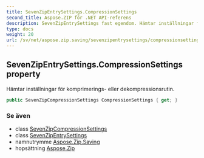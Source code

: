 ```yaml
---
title: SevenZipEntrySettings.CompressionSettings
second_title: Aspose.ZIP för .NET API-referens
description: SevenZipEntrySettings fast egendom. Hämtar inställningar för komprimerings eller dekompressionsrutin.
type: docs
weight: 20
url: /sv/net/aspose.zip.saving/sevenzipentrysettings/compressionsettings/
---
```

## SevenZipEntrySettings.CompressionSettings property

Hämtar inställningar för komprimerings- eller dekompressionsrutin.

```csharp
public SevenZipCompressionSettings CompressionSettings { get; }
```

### Se även

* class [SevenZipCompressionSettings](../../sevenzipcompressionsettings/)
* class [SevenZipEntrySettings](../)
* namnutrymme [Aspose.Zip.Saving](../../sevenzipentrysettings/)
* hopsättning [Aspose.Zip](../../../)


